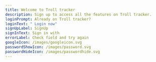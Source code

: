 ```yaml
---
title: Welcome to Troll tracker
description: Sign up to access all the features on Troll tracker.
loginPrompt: Already on Troll tracker?
loginText: " Login now"
signUpLabel: SignUp
signInText: Sign in with
errorLabel: Check field and try again
googleIcon: /images/googleicon.svg
passwordShowIcon: /images/password.svg
passwordHideIcon: /images/passwordhide.svg
---
```

